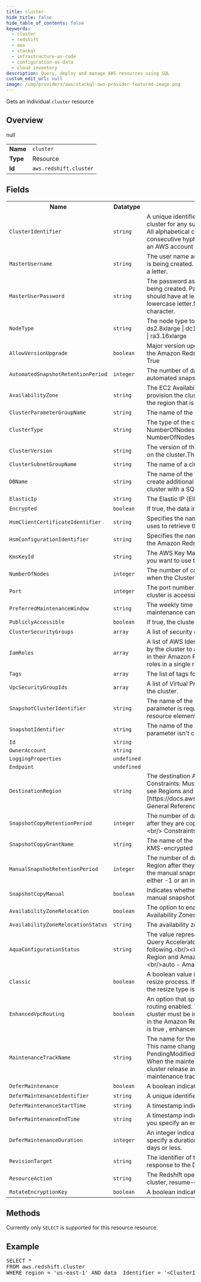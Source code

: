 ```yaml
---
title: cluster
hide_title: false
hide_table_of_contents: false
keywords:
  - cluster
  - redshift
  - aws
  - stackql
  - infrastructure-as-code
  - configuration-as-data
  - cloud inventory
description: Query, deploy and manage AWS resources using SQL
custom_edit_url: null
image: /img/providers/aws/stackql-aws-provider-featured-image.png
---
```

Gets an individual <code>cluster</code> resource

## Overview
<table><tbody>
<tr><td><b>Name</b></td><td><code>cluster</code></td></tr>
<tr><td><b>Type</b></td><td>Resource</td></tr>
null
<tr><td><b>Id</b></td><td><code>aws.redshift.cluster</code></td></tr>
</tbody></table>

## Fields
<table><tbody>
<tr><th>Name</th><th>Datatype</th><th>Description</th></tr>
<tr><td><code>ClusterIdentifier</code></td><td><code>string</code></td><td>A unique identifier for the cluster. You use this identifier to refer to the cluster for any subsequent cluster operations such as deleting or modifying. All alphabetical characters must be lower case, no hypens at the end, no two consecutive hyphens. Cluster name should be unique for all clusters within an AWS account</td></tr>
<tr><td><code>MasterUsername</code></td><td><code>string</code></td><td>The user name associated with the master user account for the cluster that is being created. The user name can't be PUBLIC and first character must be a letter.</td></tr>
<tr><td><code>MasterUserPassword</code></td><td><code>string</code></td><td>The password associated with the master user account for the cluster that is being created. Password must be between 8 and 64 characters in length, should have at least one uppercase letter.Must contain at least one lowercase letter.Must contain one number.Can be any printable ASCII character.</td></tr>
<tr><td><code>NodeType</code></td><td><code>string</code></td><td>The node type to be provisioned for the cluster.Valid Values: ds2.xlarge | ds2.8xlarge | dc1.large | dc1.8xlarge | dc2.large | dc2.8xlarge | ra3.4xlarge | ra3.16xlarge</td></tr>
<tr><td><code>AllowVersionUpgrade</code></td><td><code>boolean</code></td><td>Major version upgrades can be applied during the maintenance window to the Amazon Redshift engine that is running on the cluster. Default value is True</td></tr>
<tr><td><code>AutomatedSnapshotRetentionPeriod</code></td><td><code>integer</code></td><td>The number of days that automated snapshots are retained. If the value is 0, automated snapshots are disabled. Default value is 1</td></tr>
<tr><td><code>AvailabilityZone</code></td><td><code>string</code></td><td>The EC2 Availability Zone (AZ) in which you want Amazon Redshift to provision the cluster. Default: A random, system-chosen Availability Zone in the region that is specified by the endpoint</td></tr>
<tr><td><code>ClusterParameterGroupName</code></td><td><code>string</code></td><td>The name of the parameter group to be associated with this cluster.</td></tr>
<tr><td><code>ClusterType</code></td><td><code>string</code></td><td>The type of the cluster. When cluster type is specified as single-node, the NumberOfNodes parameter is not required and if multi-node, the NumberOfNodes parameter is required</td></tr>
<tr><td><code>ClusterVersion</code></td><td><code>string</code></td><td>The version of the Amazon Redshift engine software that you want to deploy on the cluster.The version selected runs on all the nodes in the cluster.</td></tr>
<tr><td><code>ClusterSubnetGroupName</code></td><td><code>string</code></td><td>The name of a cluster subnet group to be associated with this cluster.</td></tr>
<tr><td><code>DBName</code></td><td><code>string</code></td><td>The name of the first database to be created when the cluster is created. To create additional databases after the cluster is created, connect to the cluster with a SQL client and use SQL commands to create a database.</td></tr>
<tr><td><code>ElasticIp</code></td><td><code>string</code></td><td>The Elastic IP (EIP) address for the cluster.</td></tr>
<tr><td><code>Encrypted</code></td><td><code>boolean</code></td><td>If true, the data in the cluster is encrypted at rest.</td></tr>
<tr><td><code>HsmClientCertificateIdentifier</code></td><td><code>string</code></td><td>Specifies the name of the HSM client certificate the Amazon Redshift cluster uses to retrieve the data encryption keys stored in an HSM</td></tr>
<tr><td><code>HsmConfigurationIdentifier</code></td><td><code>string</code></td><td>Specifies the name of the HSM configuration that contains the information the Amazon Redshift cluster can use to retrieve and store keys in an HSM.</td></tr>
<tr><td><code>KmsKeyId</code></td><td><code>string</code></td><td>The AWS Key Management Service (KMS) key ID of the encryption key that you want to use to encrypt data in the cluster.</td></tr>
<tr><td><code>NumberOfNodes</code></td><td><code>integer</code></td><td>The number of compute nodes in the cluster. This parameter is required when the ClusterType parameter is specified as multi-node.</td></tr>
<tr><td><code>Port</code></td><td><code>integer</code></td><td>The port number on which the cluster accepts incoming connections. The cluster is accessible only via the JDBC and ODBC connection strings</td></tr>
<tr><td><code>PreferredMaintenanceWindow</code></td><td><code>string</code></td><td>The weekly time range (in UTC) during which automated cluster maintenance can occur.</td></tr>
<tr><td><code>PubliclyAccessible</code></td><td><code>boolean</code></td><td>If true, the cluster can be accessed from a public network.</td></tr>
<tr><td><code>ClusterSecurityGroups</code></td><td><code>array</code></td><td>A list of security groups to be associated with this cluster.</td></tr>
<tr><td><code>IamRoles</code></td><td><code>array</code></td><td>A list of AWS Identity and Access Management (IAM) roles that can be used by the cluster to access other AWS services. You must supply the IAM roles in their Amazon Resource Name (ARN) format. You can supply up to 50 IAM roles in a single request</td></tr>
<tr><td><code>Tags</code></td><td><code>array</code></td><td>The list of tags for the cluster parameter group.</td></tr>
<tr><td><code>VpcSecurityGroupIds</code></td><td><code>array</code></td><td>A list of Virtual Private Cloud (VPC) security groups to be associated with the cluster.</td></tr>
<tr><td><code>SnapshotClusterIdentifier</code></td><td><code>string</code></td><td>The name of the cluster the source snapshot was created from. This parameter is required if your IAM user has a policy containing a snapshot resource element that specifies anything other than * for the cluster name.</td></tr>
<tr><td><code>SnapshotIdentifier</code></td><td><code>string</code></td><td>The name of the snapshot from which to create the new cluster. This parameter isn't case sensitive.</td></tr>
<tr><td><code>Id</code></td><td><code>string</code></td><td></td></tr>
<tr><td><code>OwnerAccount</code></td><td><code>string</code></td><td></td></tr>
<tr><td><code>LoggingProperties</code></td><td><code>undefined</code></td><td></td></tr>
<tr><td><code>Endpoint</code></td><td><code>undefined</code></td><td></td></tr>
<tr><td><code>DestinationRegion</code></td><td><code>string</code></td><td>The destination AWS Region that you want to copy snapshots to. Constraints: Must be the name of a valid AWS Region. For more information, see Regions and Endpoints in the Amazon Web Services [https:&#x2F;&#x2F;docs.aws.amazon.com&#x2F;general&#x2F;latest&#x2F;gr&#x2F;rande.html#redshift_region] General Reference</td></tr>
<tr><td><code>SnapshotCopyRetentionPeriod</code></td><td><code>integer</code></td><td>The number of days to retain automated snapshots in the destination region after they are copied from the source region. &lt;br&#x2F;&gt;&lt;br&#x2F;&gt; Default is 7. &lt;br&#x2F;&gt;&lt;br&#x2F;&gt; Constraints: Must be at least 1 and no more than 35.</td></tr>
<tr><td><code>SnapshotCopyGrantName</code></td><td><code>string</code></td><td>The name of the snapshot copy grant to use when snapshots of an AWS KMS-encrypted cluster are copied to the destination region.</td></tr>
<tr><td><code>ManualSnapshotRetentionPeriod</code></td><td><code>integer</code></td><td>The number of days to retain newly copied snapshots in the destination AWS Region after they are copied from the source AWS Region. If the value is -1, the manual snapshot is retained indefinitely.&lt;br&#x2F;&gt;&lt;br&#x2F;&gt;The value must be either -1 or an integer between 1 and 3,653.</td></tr>
<tr><td><code>SnapshotCopyManual</code></td><td><code>boolean</code></td><td>Indicates whether to apply the snapshot retention period to newly copied manual snapshots instead of automated snapshots.</td></tr>
<tr><td><code>AvailabilityZoneRelocation</code></td><td><code>boolean</code></td><td>The option to enable relocation for an Amazon Redshift cluster between Availability Zones after the cluster modification is complete.</td></tr>
<tr><td><code>AvailabilityZoneRelocationStatus</code></td><td><code>string</code></td><td>The availability zone relocation status of the cluster</td></tr>
<tr><td><code>AquaConfigurationStatus</code></td><td><code>string</code></td><td>The value represents how the cluster is configured to use AQUA (Advanced Query Accelerator) after the cluster is restored. Possible values include the following.&lt;br&#x2F;&gt;&lt;br&#x2F;&gt;enabled - Use AQUA if it is available for the current Region and Amazon Redshift node type.&lt;br&#x2F;&gt;disabled - Don't use AQUA.&lt;br&#x2F;&gt;auto - Amazon Redshift determines whether to use AQUA.&lt;br&#x2F;&gt;</td></tr>
<tr><td><code>Classic</code></td><td><code>boolean</code></td><td>A boolean value indicating whether the resize operation is using the classic resize process. If you don't provide this parameter or set the value to false , the resize type is elastic.</td></tr>
<tr><td><code>EnhancedVpcRouting</code></td><td><code>boolean</code></td><td>An option that specifies whether to create the cluster with enhanced VPC routing enabled. To create a cluster that uses enhanced VPC routing, the cluster must be in a VPC. For more information, see Enhanced VPC Routing in the Amazon Redshift Cluster Management Guide.&lt;br&#x2F;&gt;&lt;br&#x2F;&gt;If this option is true , enhanced VPC routing is enabled.&lt;br&#x2F;&gt;&lt;br&#x2F;&gt;Default: false</td></tr>
<tr><td><code>MaintenanceTrackName</code></td><td><code>string</code></td><td>The name for the maintenance track that you want to assign for the cluster. This name change is asynchronous. The new track name stays in the PendingModifiedValues for the cluster until the next maintenance window. When the maintenance track changes, the cluster is switched to the latest cluster release available for the maintenance track. At this point, the maintenance track name is applied.</td></tr>
<tr><td><code>DeferMaintenance</code></td><td><code>boolean</code></td><td>A boolean indicating whether to enable the deferred maintenance window.</td></tr>
<tr><td><code>DeferMaintenanceIdentifier</code></td><td><code>string</code></td><td>A unique identifier for the deferred maintenance window.</td></tr>
<tr><td><code>DeferMaintenanceStartTime</code></td><td><code>string</code></td><td>A timestamp indicating the start time for the deferred maintenance window.</td></tr>
<tr><td><code>DeferMaintenanceEndTime</code></td><td><code>string</code></td><td>A timestamp indicating end time for the deferred maintenance window. If you specify an end time, you can't specify a duration.</td></tr>
<tr><td><code>DeferMaintenanceDuration</code></td><td><code>integer</code></td><td>An integer indicating the duration of the maintenance window in days. If you specify a duration, you can't specify an end time. The duration must be 45 days or less.</td></tr>
<tr><td><code>RevisionTarget</code></td><td><code>string</code></td><td>The identifier of the database revision. You can retrieve this value from the response to the DescribeClusterDbRevisions request.</td></tr>
<tr><td><code>ResourceAction</code></td><td><code>string</code></td><td>The Redshift operation to be performed. Resource Action supports pause-cluster, resume-cluster APIs</td></tr>
<tr><td><code>RotateEncryptionKey</code></td><td><code>boolean</code></td><td>A boolean indicating if we want to rotate Encryption Keys.</td></tr>

</tbody></table>

## Methods
Currently only <code>SELECT</code> is supported for this resource resource.

## Example
<pre>
SELECT * 
FROM aws.redshift.cluster
WHERE region = 'us-east-1' AND data__Identifier = '&lt;ClusterIdentifier&gt;'
</pre>
